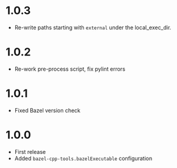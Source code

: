 # 1.0.3

- Re-write paths starting with `external` under the local_exec_dir.

# 1.0.2

- Re-work pre-process script, fix pylint errors

# 1.0.1

- Fixed Bazel version check

# 1.0.0

- First release
- Added `bazel-cpp-tools.bazelExecutable` configuration
